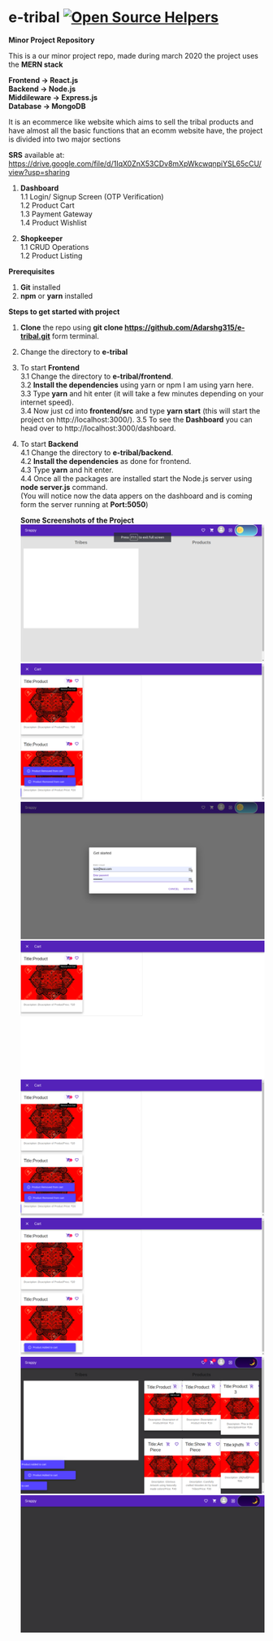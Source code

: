 # e-tribal [![Open Source Helpers](https://www.codetriage.com/adarshg315/e-tribal/badges/users.svg)](https://www.codetriage.com/adarshg315/e-tribal)

__Minor Project Repository__

This is a our minor project repo, made during march 2020
the project uses the __MERN stack__

__Frontend -> React.js<br />
Backend -> Node.js<br />
Middileware -> Express.js<br />
Database -> MongoDB <br />__

It is an ecommerce like website which aims to sell the tribal products and have almost all the basic functions that 
an ecomm website have, the project is divided into two major sections

__SRS__ available at: https://drive.google.com/file/d/1IqX0ZnX53CDv8mXpWkcwqnpiYSL65cCU/view?usp=sharing 

1) __Dashboard__<br />
  1.1 Login/ Signup Screen (OTP Verification)<br />
  1.2 Product Cart<br />
  1.3 Payment Gateway<br />
  1.4 Product Wishlist<br />
 
2) __Shopkeeper__<br />
  1.1 CRUD Operations<br /> 
  1.2 Product Listing<br />

__Prerequisites__<br />
1) __Git__ installed <br />
2) __npm__ or __yarn__ installed <br />

__Steps to get started with project__<br />

1) __Clone__ the repo using __git clone https://github.com/Adarshg315/e-tribal.git__ form terminal.<br />
2) Change the directory to __e-tribal__<br />
3) To start __Frontend__<br />
    3.1 Change the directory to __e-tribal/frontend__.<br />
    3.2 __Install the dependencies__ using yarn or npm I am using yarn here.<br />
    3.3 Type __yarn__ and hit enter (it will take a few minutes depending on your internet speed).<br />
    3.4 Now just cd into __frontend/src__ and type __yarn start__ (this will start the project on http://localhost:3000/).
    3.5 To see the __Dashboard__ you can head over to http://localhost:3000/dashboard.

4) To start __Backend__<br />
    4.1 Change the directory to __e-tribal/backend__.<br />
    4.2 __Install the dependencies__ as done for frontend.<br />
    4.3 Type __yarn__ and hit enter.<br />
    4.4 Once all the packages are installed start the Node.js server using __node server.js__ command. <br />
    (You will notice now the data appers on the dashboard and is coming form the server running at __Port:5050__)<br />
  
    
    __Some Screenshots of the Project__<br />
    <img src="https://raw.githubusercontent.com/Adarshg315/e-tribal/master/Screenshot from 2020-11-03 19-27-30.png?sanitize=true&raw=true" /><br />
    <img src="https://raw.githubusercontent.com/Adarshg315/e-tribal/master/Screenshot from 2020-11-03 19-01-50.png?sanitize=true&raw=true" /><br />
    <img src="https://raw.githubusercontent.com/Adarshg315/e-tribal/master/Screenshot from 2020-11-03 18-59-26.png?sanitize=true&raw=true" /><br />
    <img src="https://raw.githubusercontent.com/Adarshg315/e-tribal/master/Screenshot from 2020-11-03 19-01-13.png?sanitize=true&raw=true" /><br />
    <img src="https://raw.githubusercontent.com/Adarshg315/e-tribal/master/Screenshot from 2020-11-03 19-01-50.png?sanitize=true&raw=true" /><br />
    <img src="https://raw.githubusercontent.com/Adarshg315/e-tribal/master/Screenshot from 2020-11-03 19-01-37.png?sanitize=true&raw=true" /><br />
    <img src="https://raw.githubusercontent.com/Adarshg315/e-tribal/master/Screenshot from 2020-11-03 19-01-43.png?sanitize=true&raw=true" /><br />
    <img src="https://raw.githubusercontent.com/Adarshg315/e-tribal/master/Screenshot from 2020-11-03 19-00-17.png?sanitize=true&raw=true" /><br />
    

      
    
    
